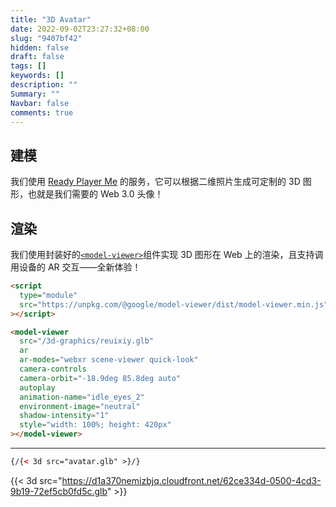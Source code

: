 ```yaml
---
title: "3D Avatar"
date: 2022-09-02T23:27:32+08:00
slug: "9407bf42"
hidden: false
draft: false
tags: []
keywords: []
description: ""
Summary: ""
Navbar: false
comments: true
---
```




<!--more-->

## 建模

我们使用 [Ready Player Me](https://readyplayer.me/) 的服务，它可以根据二维照片生成可定制的 3D 图形，也就是我们需要的 Web 3.0 头像！

## 渲染

我们使用封装好的[`<model-viewer>`](https://modelviewer.dev/)组件实现 3D 图形在 Web 上的渲染，且支持调用设备的 AR 交互——全新体验！

```html
<script
  type="module"
  src="https://unpkg.com/@google/model-viewer/dist/model-viewer.min.js"
></script>

<model-viewer
  src="/3d-graphics/reuixiy.glb"
  ar
  ar-modes="webxr scene-viewer quick-look"
  camera-controls
  camera-orbit="-18.9deg 85.8deg auto"
  autoplay
  animation-name="idle_eyes_2"
  environment-image="neutral"
  shadow-intensity="1"
  style="width: 100%; height: 420px"
></model-viewer>
```

<script type="module" src="https://unpkg.com/@google/model-viewer/dist/model-viewer.min.js"></script>

<model-viewer
  src="avatar.glb"
  ar
  ar-modes="webxr scene-viewer quick-look"
  camera-controls
  camera-orbit="-18.9deg 85.8deg auto"
  autoplay
  animation-name="idle_eyes_2"
  environment-image="neutral"
  shadow-intensity="1"
  style="width: 100%; height: 420px">
</model-viewer>

---

```html
{/{< 3d src="avatar.glb" >}/}
```

{{< 3d src="https://d1a370nemizbjq.cloudfront.net/62ce334d-0500-4cd3-9b19-72ef5cb0fd5c.glb" >}}
